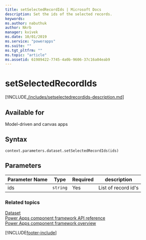 ```yaml
---
title: setSelectedRecordIds | Microsoft Docs
description: Set the ids of the selected records.
keywords:
ms.author: nabuthuk
author: Nkrb
manager: kvivek
ms.date: 10/01/2019
ms.service: "powerapps"
ms.suite: ""
ms.tgt_pltfrm: ""
ms.topic: "article"
ms.assetid: 61989422-7745-4a0b-9606-37c16a04eab9
---
```


# setSelectedRecordIds

[!INCLUDE[./includes/setselectedrecordids-description.md](./includes/setselectedrecordids-description.md)]

## Available for

Model-driven and canvas apps

## Syntax

`context.parameters.dataset.setSelectedRecordIds(ids)`

## Parameters

| Parameter Name | Type     | Required | description         |
| -------------- | -------- | -------- | ------------------- |
| ids            | `string` | Yes      | List of record id's |

### Related topics

[Dataset](../dataset.md)<br/>
[Power Apps component framework API reference](../../reference/index.md)<br/>
[Power Apps component framework overview](../../overview.md)

[!INCLUDE[footer-include](../../../../includes/footer-banner.md)]
